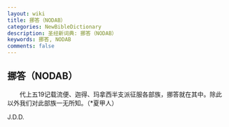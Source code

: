 ```yaml
---
layout: wiki
title: 挪答（NODAB）
categories: NewBibleDictionary
description: 圣经新词典: 挪答（NODAB）
keywords: 挪答, NODAB
comments: false
---
```


## 挪答（NODAB）

　　代上五19记载流便、迦得、玛拿西半支派征服各部族，挪答就在其中。除此以外我们对此部族一无所知。（*夏甲人）

J.D.D.








